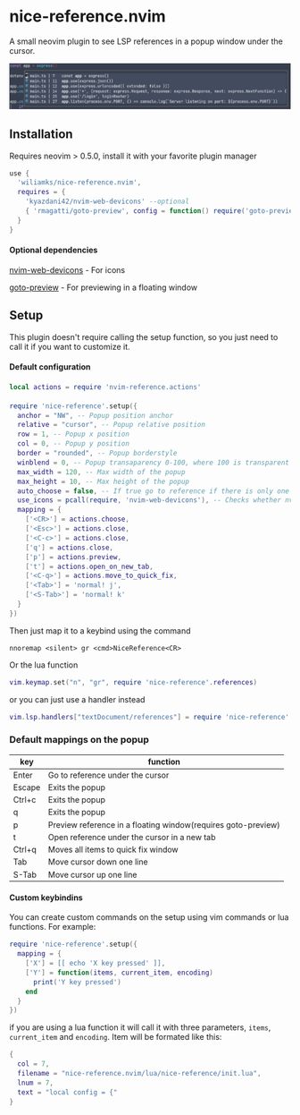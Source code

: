 # nice-reference.nvim
A small neovim plugin to see LSP references in a popup window under the cursor.

![screenshot](screenshots/screenshot.png)

## Installation
Requires neovim > 0.5.0, install it with your favorite plugin manager

```lua
use { 
  'wiliamks/nice-reference.nvim', 
  requires = { 
    'kyazdani42/nvim-web-devicons' --optional
    { 'rmagatti/goto-preview', config = function() require('goto-preview').setup {} end } --optional
  } 
}
```

#### Optional dependencies
[nvim-web-devicons](https://github.com/kyazdani42/nvim-web-devicons/) - For icons

[goto-preview](https://github.com/rmagatti/goto-preview) - For previewing in a floating window

## Setup

This plugin doesn't require calling the setup function, so you just need to call it if you want to customize it.

#### Default configuration
```lua
local actions = require 'nvim-reference.actions'

require 'nice-reference'.setup({
  anchor = "NW", -- Popup position anchor
  relative = "cursor", -- Popup relative position
  row = 1, -- Popup x position
  col = 0, -- Popup y position
  border = "rounded", -- Popup borderstyle
  winblend = 0, -- Popup transaparency 0-100, where 100 is transparent
  max_width = 120, -- Max width of the popup
  max_height = 10, -- Max height of the popup
  auto_choose = false, -- If true go to reference if there is only one
  use_icons = pcall(require, 'nvim-web-devicons'), -- Checks whether nvim-web-devicons is istalled
  mapping = {
  	['<CR>'] = actions.choose,
  	['<Esc>'] = actions.close,
  	['<C-c>'] = actions.close,
  	['q'] = actions.close,
  	['p'] = actions.preview,
	['t'] = actions.open_on_new_tab,
	['<C-q>'] = actions.move_to_quick_fix,
  	['<Tab>'] = 'normal! j',
  	['<S-Tab>'] = 'normal! k'
  }
})
```

Then just map it to a keybind using the command
```vim
nnoremap <silent> gr <cmd>NiceReference<CR>
```

Or the lua function
```lua
vim.keymap.set("n", "gr", require 'nice-reference'.references)
```

or you can just use a handler instead
```lua
vim.lsp.handlers["textDocument/references"] = require 'nice-reference'.reference_handler
```

### Default mappings on the popup

| key    | function                                                      |
|--------|---------------------------------------------------------------|
| Enter  | Go to reference under the cursor                              |
| Escape | Exits the popup                                               |
| Ctrl+c | Exits the popup                                               |
| q      | Exits the popup                                               |
| p      | Preview reference in a floating window(requires goto-preview) |
| t      | Open reference under the cursor in a new tab                  |
| Ctrl+q | Moves all items to quick fix window                           |
| Tab    | Move cursor down one line                                     |
| S-Tab  | Move cursor up one line                                       |

#### Custom keybindins
You can create custom commands on the setup using vim commands or lua functions. For example:
```lua
require 'nice-reference'.setup({
  mapping = {
    ['X'] = [[ echo 'X key pressed' ]],
    ['Y'] = function(items, current_item, encoding)
      print('Y key pressed')
    end
  }
})
```
if you are using a lua function it will call it with three parameters, ```items```, ```current_item``` and ```encoding```.
Item will be formated like this:
```lua
{
  col = 7,
  filename = "nice-reference.nvim/lua/nice-reference/init.lua",
  lnum = 7,
  text = "local config = {"
}
```
